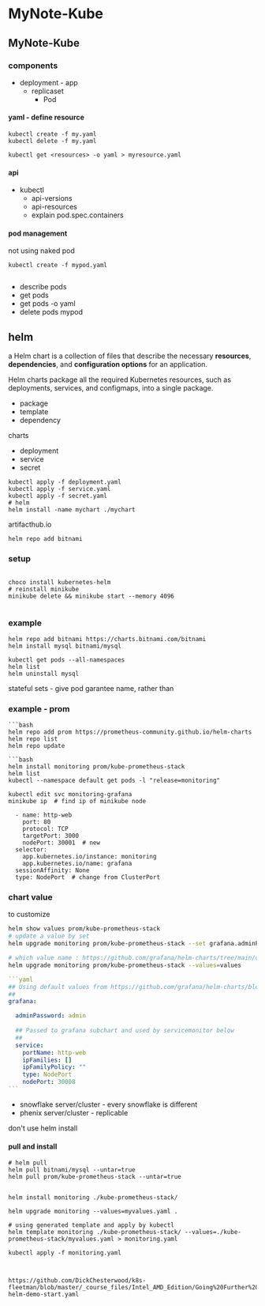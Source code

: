 # MyNote-Kube

## MyNote-Kube

### components

* deployment - app
  * replicaset
    * Pod

#### yaml - define resource

```
kubectl create -f my.yaml
kubectl delete -f my.yaml

kubectl get <resources> -o yaml > myresource.yaml

```

#### api

* kubectl
  * api-versions
  * api-resources
  * explain pod.spec.containers

#### pod management

not using naked pod

```
kubectl create -f mypod.yaml


```

* describe pods
* get pods
* get pods -o yaml
* delete pods mypod

## helm

a Helm chart is a collection of files that describe the necessary **resources**, **dependencies**, and **configuration options** for an application.

Helm charts package all the required Kubernetes resources, such as deployments, services, and configmaps, into a single package.

* package
* template
* dependency

charts

* deployment
* service
* secret

```shell
kubectl apply -f deployment.yaml
kubectl apply -f service.yaml
kubectl apply -f secret.yaml
# helm
helm install -name mychart ./mychart

```

artifacthub.io

```
helm repo add bitnami 
```

### setup

```shell

choco install kubernetes-helm
# reinstall minikube
minikube delete && minikube start --memory 4096


```

### example

```
helm repo add bitnami https://charts.bitnami.com/bitnami
helm install mysql bitnami/mysql

kubectl get pods --all-namespaces
helm list
helm uninstall mysql 
```

stateful sets - give pod garantee name, rather than

### example - prom

````
```bash
helm repo add prom https://prometheus-community.github.io/helm-charts
helm repo list
helm repo update

```bash
helm install monitoring prom/kube-prometheus-stack
helm list
kubectl --namespace default get pods -l "release=monitoring"

kubectl edit svc monitoring-grafana
minikube ip  # find ip of minikube node
````

```
  - name: http-web
    port: 80
    protocol: TCP
    targetPort: 3000
    nodePort: 30001  # new
  selector:
    app.kubernetes.io/instance: monitoring
    app.kubernetes.io/name: grafana
  sessionAffinity: None
  type: NodePort  # change from ClusterPort
```

### chart value

to customize

```sh
helm show values prom/kube-prometheus-stack
# update a value by set
helm upgrade monitoring prom/kube-prometheus-stack --set grafana.adminPassword=admi

# which value name : https://github.com/grafana/helm-charts/tree/main/charts/grafana
helm upgrade monitoring prom/kube-prometheus-stack --values=values

```



````yaml
```yaml
## Using default values from https://github.com/grafana/helm-charts/blob/main/charts/grafana/values.yaml
##
grafana:

  adminPassword: admin
 
  ## Passed to grafana subchart and used by servicemonitor below
  ##
  service:
    portName: http-web
    ipFamilies: []
    ipFamilyPolicy: ""
    type: NodePort
    nodePort: 30008
```
````



* snowflake server/cluster - every snowflake is different
* phenix server/cluster - replicable&#x20;

don't use helm install

#### pull and install

```
# helm pull
helm pull bitnami/mysql --untar=true
helm pull prom/kube-prometheus-stack --untar=true


helm install monitoring ./kube-prometheus-stack/

helm upgrade monitoring --values=myvalues.yaml .

# using generated template and apply by kubectl
helm template monitoring ./kube-prometheus-stack/ --values=./kube-prometheus-stack/myvalues.yaml > monitoring.yaml

kubectl apply -f monitoring.yaml



```



```
https://github.com/DickChesterwood/k8s-fleetman/blob/master/_course_files/Intel_AMD_Edition/Going%20Further%20with%20Kubernetes/Helm/fleetman-helm-demo-start.yaml
```



